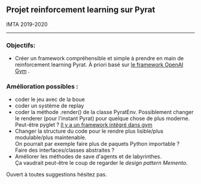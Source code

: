 ## Projet reinforcement learning sur Pyrat
IMTA 2019-2020

---
### Objectifs:
- Créer un framework compréhensible et simple à prendre en main de reinforcement learning Pyrat. À priori basé sur [le framework OpenAI Gym](http://gym.openai.com/) .


### Amélioration possibles :

- coder le jeu avec de la boue
- coder un système de replay 
- coder la méthode .render() de la classe PyratEnv. Possiblement changer le renderer (pour l'instant Pyrat) pour quelque chose de plus moderne.  
Peut-être pyglet ?
[Il y a un framework intégré dans gym](https://github.com/openai/gym/blob/master/gym/envs/classic_control/rendering.py) 
- Changer la structure du code pour le rendre plus lisible/plus modulable/plus maintenable.  
On pourrait par exemple faire plus de paquets Python importable ?  
Faire des interfaces/classes abstraites ?
- Améliorer les méthodes de save d'agents et de labyrinthes.  
Ça vaudrait peut-être le coup de regarder le *design pattern Memento*.


Ouvert à toutes suggestions hésitez pas.
